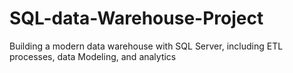 # SQL-data-Warehouse-Project
Building a modern data warehouse with SQL Server, including ETL processes, data Modeling, and analytics
